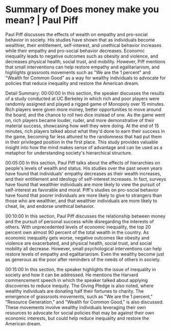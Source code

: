 # Summary of Does money make you mean? | Paul Piff

Paul Piff discusses the effects of wealth on empathy and pro-social behavior in society. His studies have shown that as individuals become wealthier, their entitlement, self-interest, and unethical behavior increases while their empathy and pro-social behavior decreases. Economic inequality leads to negative outcomes such as obesity and violence, and decreases physical health, social trust, and mobility. However, Piff mentions that small interventions can help restore empathy and egalitarianism, and highlights grassroots movements such as "We are the 1 percent" and "Wealth for Common Good" as a way for wealthy individuals to advocate for policies that reduce inequality and restore the American dream.

Detail Summary: 
00:00:00
In this section, the speaker discusses the results of a study conducted at UC Berkeley in which rich and poor players were randomly assigned and played a rigged game of Monopoly over 15 minutes. Rich players were given more money, better opportunities to move around the board, and the chance to roll two dice instead of one. As the game went on, rich players became louder, ruder, and more demonstrative of their material success, showcasing how well they were doing. At the end of 15 minutes, rich players talked about what they'd done to earn their success in the game, becoming far less attuned to the randomness that had put them in their privileged position in the first place. This study provides valuable insight into how the mind makes sense of advantage and can be used as a metaphor for understanding society's hierarchical structure.

00:05:00
In this section, Paul Piff talks about the effects of hierarchies on people's levels of wealth and status. His studies over the past seven years have found that individuals' empathy decreases as their wealth increases, and their entitlement and ideology of self-interest increases. In fact, surveys have found that wealthier individuals are more likely to view the pursuit of self-interest as favorable and moral. Piff's studies on pro-social behavior have found that poorer individuals are more likely to give to strangers than those who are wealthier, and that wealthier individuals are more likely to cheat, lie, and endorse unethical behavior.

00:10:00
In this section, Paul Piff discusses the relationship between money and the pursuit of personal success while disregarding the interests of others. With unprecedented levels of economic inequality, the top 20 percent own almost 90 percent of the total wealth in the country. As economic inequality gets worse, negative outcomes like obesity and violence are exacerbated, and physical health, social trust, and social mobility all decrease. However, small psychological interventions can help restore levels of empathy and egalitarianism. Even the wealthy become just as generous as the poor after reminders of the needs of others in society.

00:15:00
In this section, the speaker highlights the issue of inequality in society and how it can be addressed. He mentions the Harvard commencement speech in which the speaker talked about applying discoveries to reduce inequity. The Giving Pledge is also noted, where wealthy individuals are donating half their fortunes to charity. The emergence of grassroots movements, such as "We are the 1 percent," "Resource Generation," and "Wealth for Common Good," is also discussed. These movements involve wealthy individuals leveraging their own resources to advocate for social policies that may be against their own economic interests, but could help reduce inequality and restore the American dream.

